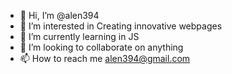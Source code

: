 - 👋 Hi, I’m @alen394
- 👀 I’m interested in Creating innovative webpages
- 🌱 I’m currently learning in JS
- 💞️ I’m looking to collaborate on anything
- 📫 How to reach me alen394@gmail.com

<!---
alen394/alen394 is a ✨ special ✨ repository because its `README.md` (this file) appears on your GitHub profile.
You can click the Preview link to take a look at your changes.
--->
